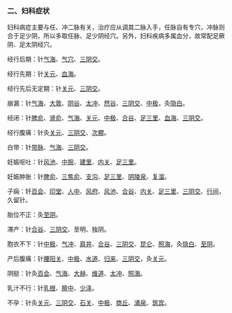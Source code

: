 ### 二、妇科症状

妇科病症主要与任、冲二脉有关，治疗应从调其二脉入手，任脉自有专穴，冲脉则合于足少阴，所以多取任脉、足少阴经穴。另外，妇科疾病多属血分，故常配足厥阴、足太阴经穴。

经行后期：针[气海](https://www.gmzyjc.com/read/zjs/zjs3.2.1-0.1.1.3.6.md)、[气穴](https://www.gmzyjc.com/read/zjs/zjs3.1.7-8-0.0.2.3.13.md)、[三阴交](https://www.gmzyjc.com/read/zjs/zjs3.1.4-6-0.0.1.3.6.md)。

经行先期：针[关元](https://www.gmzyjc.com/read/zjs/zjs3.2.1-0.1.1.3.4.md)、[血海](https://www.gmzyjc.com/read/zjs/zjs3.1.4-6-0.0.1.3.10.md)。

经行先后无定期：针[关元](https://www.gmzyjc.com/read/zjs/zjs3.2.1-0.1.1.3.4.md)、[三阴交](https://www.gmzyjc.com/read/zjs/zjs3.1.4-6-0.0.1.3.6.md)。

崩漏：针[气海](https://www.gmzyjc.com/read/zjs/zjs3.2.1-0.1.1.3.6.md)、[大敦](https://www.gmzyjc.com/read/zjs/zjs3.1.9-12-0.0.4.3.1.md)、[阴谷](https://www.gmzyjc.com/read/zjs/zjs3.1.7-8-0.0.2.3.10.md)、[太冲](https://www.gmzyjc.com/read/zjs/zjs3.1.9-12-0.0.4.3.3.md)、[然谷](https://www.gmzyjc.com/read/zjs/zjs3.1.7-8-0.0.2.3.2.md)、[三阴交](https://www.gmzyjc.com/read/zjs/zjs3.1.4-6-0.0.1.3.6.md)、[中极](https://www.gmzyjc.com/read/zjs/zjs3.2.1-0.1.1.3.3.md)，灸[隐白](https://www.gmzyjc.com/read/zjs/zjs3.1.4-6-0.0.1.3.1.md)。

经闭：针[脾俞](https://www.gmzyjc.com/read/zjs/zjs3.1.7-8-0.0.1.3.20.md)、[肾俞](https://www.gmzyjc.com/read/zjs/zjs3.1.7-8-0.0.1.3.23.md)、[气海](https://www.gmzyjc.com/read/zjs/zjs3.2.1-0.1.1.3.6.md)、[关元](https://www.gmzyjc.com/read/zjs/zjs3.2.1-0.1.1.3.4.md)、[中极](https://www.gmzyjc.com/read/zjs/zjs3.2.1-0.1.1.3.3.md)、[合谷](https://www.gmzyjc.com/read/zjs/zjs3.1.1-3-0.1.2.3.4.md)、[足三里](https://www.gmzyjc.com/read/zjs/zjs3.1.1-3-0.1.3.3.36.md)、[血海](https://www.gmzyjc.com/read/zjs/zjs3.1.4-6-0.0.1.3.10.md)、[三阴交](https://www.gmzyjc.com/read/zjs/zjs3.1.4-6-0.0.1.3.6.md)。

经行腹痛：针灸[关元](https://www.gmzyjc.com/read/zjs/zjs3.2.1-0.1.1.3.4.md)、[三阴交](https://www.gmzyjc.com/read/zjs/zjs3.1.4-6-0.0.1.3.6.md)、[次髎](https://www.gmzyjc.com/read/zjs/zjs3.1.7-8-0.0.1.3.32.md)。

白带：针[带脉](https://www.gmzyjc.com/read/zjs/zjs3.1.9-12-0.0.3.3.26.md)、[气海](https://www.gmzyjc.com/read/zjs/zjs3.2.1-0.1.1.3.6.md)、[三阴交](https://www.gmzyjc.com/read/zjs/zjs3.1.4-6-0.0.1.3.6.md)。

妊娠呕吐：针[风池](https://www.gmzyjc.com/read/zjs/zjs3.1.9-12-0.0.3.3.20.md)、[中脘](https://www.gmzyjc.com/read/zjs/zjs3.2.1-0.1.1.3.11.md)、[建里](https://www.gmzyjc.com/read/zjs/zjs3.2.1-0.1.1.3.10.md)、[内关](https://www.gmzyjc.com/read/zjs/zjs3.1.9-12-0.0.1.3.6.md)、[足三里](https://www.gmzyjc.com/read/zjs/zjs3.1.1-3-0.1.3.3.36.md)。

妊娠肿胀：针[脾俞](https://www.gmzyjc.com/read/zjs/zjs3.1.7-8-0.0.1.3.20.md)、[三焦俞](https://www.gmzyjc.com/read/zjs/zjs3.1.7-8-0.0.1.3.22.md)、[支沟](https://www.gmzyjc.com/read/zjs/zjs3.1.9-12-0.0.2.3.6.md)、[足三里](https://www.gmzyjc.com/read/zjs/zjs3.1.1-3-0.1.3.3.36.md)、[阴陵泉](https://www.gmzyjc.com/read/zjs/zjs3.1.4-6-0.0.1.3.9.md)、[复溜](https://www.gmzyjc.com/read/zjs/zjs3.1.7-8-0.0.2.3.7.md)。

子痫：钎[百会](https://www.gmzyjc.com/read/zjs/zjs3.2.2-0.0.1.3.20.md)、[印堂](https://www.gmzyjc.com/read/zjs/zjs3.4-0.1.1.2.0.md)、[人中](https://www.gmzyjc.com/read/zjs/zjs3.2.2-0.0.1.3.26.md)、[风府](https://www.gmzyjc.com/read/zjs/zjs3.2.2-0.0.1.3.16.md)、[风池](https://www.gmzyjc.com/read/zjs/zjs3.1.9-12-0.0.3.3.20.md)、[合谷](https://www.gmzyjc.com/read/zjs/zjs3.1.1-3-0.1.2.3.4.md)、[内关](https://www.gmzyjc.com/read/zjs/zjs3.1.9-12-0.0.1.3.6.md)、[足三里](https://www.gmzyjc.com/read/zjs/zjs3.1.1-3-0.1.3.3.36.md)、[三阴交](https://www.gmzyjc.com/read/zjs/zjs3.1.4-6-0.0.1.3.6.md)、[行间](https://www.gmzyjc.com/read/zjs/zjs3.1.9-12-0.0.4.3.2.md)，久留针。

胎位不正：灸[至阴](https://www.gmzyjc.com/read/zjs/zjs3.1.7-8-0.0.1.3.67.md)。

滞产：针[合谷](https://www.gmzyjc.com/read/zjs/zjs3.1.1-3-0.1.2.3.4.md)、[三阴交](https://www.gmzyjc.com/read/zjs/zjs3.1.4-6-0.0.1.3.6.md)、至明、独阴。

胞衣不下：针[中极](https://www.gmzyjc.com/read/zjs/zjs3.2.1-0.1.1.3.3.md)、[气冲](https://www.gmzyjc.com/read/zjs/zjs3.1.1-3-0.1.3.3.30.md)、[肩井](https://www.gmzyjc.com/read/zjs/zjs3.1.9-12-0.0.3.3.21.md)、[合谷](https://www.gmzyjc.com/read/zjs/zjs3.1.1-3-0.1.2.3.4.md)、[三阴交](https://www.gmzyjc.com/read/zjs/zjs3.1.4-6-0.0.1.3.6.md)、[昆仑](https://www.gmzyjc.com/read/zjs/zjs3.1.7-8-0.0.1.3.60.md)、[照海](https://www.gmzyjc.com/read/zjs/zjs3.1.7-8-0.0.2.3.6.md)，灸[隐白](https://www.gmzyjc.com/read/zjs/zjs3.1.4-6-0.0.1.3.1.md)、[至阴](https://www.gmzyjc.com/read/zjs/zjs3.1.7-8-0.0.1.3.67.md)。

产后腹痛：针[腰阳关](https://www.gmzyjc.com/read/zjs/zjs3.2.2-0.0.1.3.3.md)、[中极](https://www.gmzyjc.com/read/zjs/zjs3.2.1-0.1.1.3.3.md)、[水道](https://www.gmzyjc.com/read/zjs/zjs3.1.1-3-0.1.3.3.28.md)、[归来](https://www.gmzyjc.com/read/zjs/zjs3.1.1-3-0.1.3.3.29.md)、[三阴交](https://www.gmzyjc.com/read/zjs/zjs3.1.4-6-0.0.1.3.6.md)，灸[关元](https://www.gmzyjc.com/read/zjs/zjs3.2.1-0.1.1.3.4.md)。

阴挺：针灸[百会](https://www.gmzyjc.com/read/zjs/zjs3.2.2-0.0.1.3.20.md)、[气海](https://www.gmzyjc.com/read/zjs/zjs3.2.1-0.1.1.3.6.md)、[大赫](https://www.gmzyjc.com/read/zjs/zjs3.1.7-8-0.0.2.3.12.md)、[维道](https://www.gmzyjc.com/read/zjs/zjs3.1.9-12-0.0.3.3.28.md)、[太冲](https://www.gmzyjc.com/read/zjs/zjs3.1.9-12-0.0.4.3.3.md)、[照海](https://www.gmzyjc.com/read/zjs/zjs3.1.7-8-0.0.2.3.6.md)。

乳汁不行：针[乳根](https://www.gmzyjc.com/read/zjs/zjs3.1.1-3-0.1.3.3.18.md)、[膻中](https://www.gmzyjc.com/read/zjs/zjs3.2.1-0.1.1.3.16.md)、[少泽](https://www.gmzyjc.com/read/zjs/zjs3.1.4-6-0.0.3.3.1.md)。

不孕：针灸[关元](https://www.gmzyjc.com/read/zjs/zjs3.2.1-0.1.1.3.4.md)、[三阴交](https://www.gmzyjc.com/read/zjs/zjs3.1.4-6-0.0.1.3.6.md)、[石关](https://www.gmzyjc.com/read/zjs/zjs3.1.7-8-0.0.2.3.18.md)、[中极](https://www.gmzyjc.com/read/zjs/zjs3.2.1-0.1.1.3.3.md)、[商丘](https://www.gmzyjc.com/read/zjs/zjs3.1.4-6-0.0.1.3.5.md)、[涌泉](https://www.gmzyjc.com/read/zjs/zjs3.1.7-8-0.0.2.3.1.md)、[筑宾](https://www.gmzyjc.com/read/zjs/zjs3.1.7-8-0.0.2.3.9.md)。
